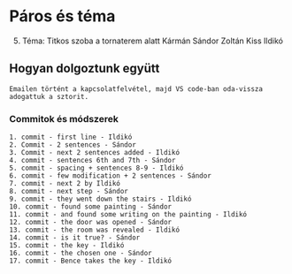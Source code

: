 # Páros és téma
5. Téma: Titkos szoba a tornaterem alatt
    Kármán Sándor Zoltán
    Kiss Ildikó

## Hogyan dolgoztunk együtt
    Emailen történt a kapcsolatfelvétel, majd VS code-ban oda-vissza adogattuk a sztorit.


### Commitok és módszerek
    1. commit - first line - Ildikó
    2. Commit - 2 sentences - Sándor
    3. Commit - next 2 sentences added - Ildikó
    4. commit - sentences 6th and 7th - Sándor
    5. commit - spacing + sentences 8-9 - Ildikó
    6. commit - few modification + 2 sentences - Sándor
    7. commit - next 2 by Ildikó
    8. commit - next step - Sándor
    9. commit - they went down the stairs - Ildikó
    10. commit - found some painting - Sándor
    11. commit - and found some writing on the painting - Ildikó
    12. commit - the door was opened - Sándor
    13. commit - the room was revealed - Ildikó
    14. commit - is it true? - Sándor
    15. commit - the key - Ildikó
    16. commit - the chosen one - Sándor
    17. commit - Bence takes the key - Ildikó